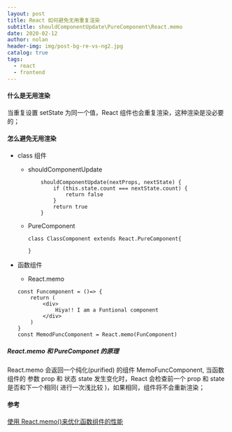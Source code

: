 ```yaml
---
layout: post
title: React 如何避免无用重复渲染
subtitle: shouldComponentUpdate\PureComponent\React.memo
date: 2020-02-12
author: nolan
header-img: img/post-bg-re-vs-ng2.jpg
catalog: true
tags:
  - react
  - frontend
---
```


#### 什么是无用渲染

当重复设置 setState 为同一个值，React 组件也会重复渲染，这种渲染是没必要的；

#### 怎么避免无用渲染

- class 组件

  - shouldComponentUpdate

    ```
        shouldComponentUpdate(nextProps, nextState) {
            if (this.state.count === nextState.count) {
                return false
            }
            return true
        }

    ```

  - PureComponent

    ```
    class ClassComponent extends React.PureComponent{

    }
    ```

- 函数组件

  - React.memo

  ```
  const Funcomponent = ()=> {
      return (
          <div>
              Hiya!! I am a Funtional component
          </div>
      )
  }
  const MemodFuncComponent = React.memo(FunComponent)
  ```

##### React.memo 和 PureComponet 的原理

React.memo 会返回一个纯化(purified) 的组件 MemoFuncComponent, 当函数组件的 参数 prop 和 状态 state 发生变化时，React 会检查前一个 prop 和 state 是否和下一个相同( 进行一次浅比较 )，如果相同，组件将不会重新渲染；

#### 参考

[使用 React.memo()来优化函数组件的性能](https://juejin.im/post/5c8edf626fb9a0710d65c7fc)
